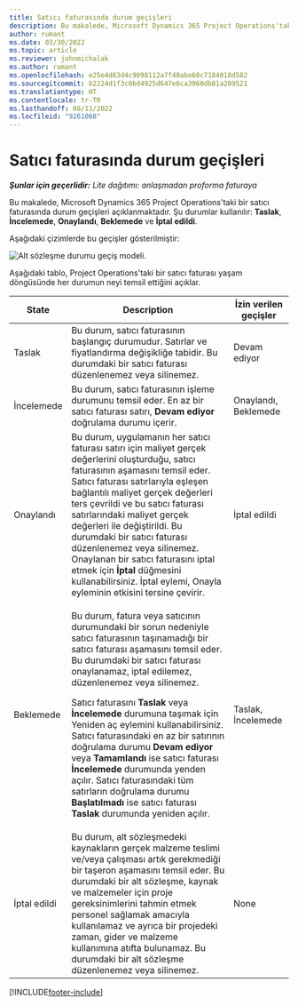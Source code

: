 ```yaml
---
title: Satıcı faturasında durum geçişleri
description: Bu makalede, Microsoft Dynamics 365 Project Operations'taki bir satıcı faturasında durum geçişleri açıklanmaktadır.
author: rumant
ms.date: 03/30/2022
ms.topic: article
ms.reviewer: johnmichalak
ms.author: rumant
ms.openlocfilehash: e25e4d63d4c9098112a7f40abe60c7184018d582
ms.sourcegitcommit: b2224d1f3c0bd4925d647e6ca3960db81a209521
ms.translationtype: HT
ms.contentlocale: tr-TR
ms.lasthandoff: 08/11/2022
ms.locfileid: "9261068"
---
```

# <a name="state-transitions-on-a-vendor-invoice"></a>Satıcı faturasında durum geçişleri

_**Şunlar için geçerlidir:** Lite dağıtımı: anlaşmadan proforma faturaya_

Bu makalede, Microsoft Dynamics 365 Project Operations'taki bir satıcı faturasında durum geçişleri açıklanmaktadır. Şu durumlar kullanılır: **Taslak**, **İncelemede**, **Onaylandı**, **Beklemede** ve **İptal edildi**.

Aşağıdaki çizimlerde bu geçişler gösterilmiştir:

![Alt sözleşme durumu geçiş modeli.](../media/VI_State_Model.jpg)

Aşağıdaki tablo, Project Operations'taki bir satıcı faturası yaşam döngüsünde her durumun neyi temsil ettiğini açıklar.

| State | Description | İzin verilen geçişler |
| --- | --- | --- |
| Taslak | Bu durum, satıcı faturasının başlangıç durumudur. Satırlar ve fiyatlandırma değişikliğe tabidir. Bu durumdaki bir satıcı faturası düzenlenemez veya silinemez. | Devam ediyor |
| İncelemede | Bu durum, satıcı faturasının işleme durumunu temsil eder. En az bir satıcı faturası satırı, **Devam ediyor** doğrulama durumu içerir. | Onaylandı, Beklemede |
| Onaylandı | Bu durum, uygulamanın her satıcı faturası satırı için maliyet gerçek değerlerini oluşturduğu, satıcı faturasının aşamasını temsil eder. Satıcı faturası satırlarıyla eşleşen bağlantılı maliyet gerçek değerleri ters çevrildi ve bu satıcı faturası satırlarındaki maliyet gerçek değerleri ile değiştirildi. Bu durumdaki bir satıcı faturası düzenlenemez veya silinemez. Onaylanan bir satıcı faturasını iptal etmek için **İptal** düğmesini kullanabilirsiniz. İptal eylemi, Onayla eyleminin etkisini tersine çevirir. | İptal edildi |
| Beklemede | <p>Bu durum, fatura veya satıcının durumundaki bir sorun nedeniyle satıcı faturasının taşınamadığı bir satıcı faturası aşamasını temsil eder. Bu durumdaki bir satıcı faturası onaylanamaz, iptal edilemez, düzenlenemez veya silinemez.</p><p>Satıcı faturasını **Taslak** veya **İncelemede** durumuna taşımak için Yeniden aç eylemini kullanabilirsiniz. Satıcı faturasındaki en az bir satırının doğrulama durumu **Devam ediyor** veya **Tamamlandı** ise satıcı faturası **İncelemede** durumunda yenden açılır. Satıcı faturasındaki tüm satırların doğrulama durumu **Başlatılmadı** ise satıcı faturası **Taslak** durumunda yeniden açılır.</p> | Taslak, İncelemede |
| İptal edildi | Bu durum, alt sözleşmedeki kaynakların gerçek malzeme teslimi ve/veya çalışması artık gerekmediği bir taşeron aşamasını temsil eder. Bu durumdaki bir alt sözleşme, kaynak ve malzemeler için proje gereksinimlerini tahmin etmek personel sağlamak amacıyla kullanılamaz ve ayrıca bir projedeki zaman, gider ve malzeme kullanımına atıfta bulunamaz. Bu durumdaki bir alt sözleşme düzenlenemez veya silinemez. | None |

[!INCLUDE[footer-include](../../includes/footer-banner.md)]
